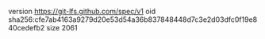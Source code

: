 version https://git-lfs.github.com/spec/v1
oid sha256:cfe7ab4163a9279d20e53d54a36b837848448d7c3e2d03dfc0f19e840cedefb2
size 2061
